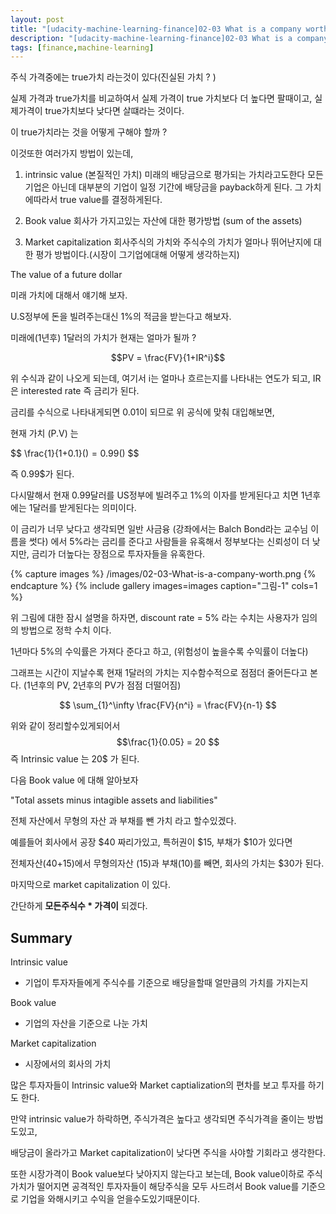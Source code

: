 ```yaml
---
layout: post
title: "[udacity-machine-learning-finance]02-03 What is a company worth?"
description: "[udacity-machine-learning-finance]02-03 What is a company worth?"
tags: [finance,machine-learning]
---
```


주식 가격중에는 true가치 라는것이 있다(진실된 가치 ? )

실제 가격과 true가치를 비교하여서 실제 가격이 true 가치보다 더 높다면 팔때이고, 실제가격이 true가치보다 낮다면 살떄라는 것이다.

이 true가치라는 것을 어떻게 구해야 할까 ?

이것또한 여러가지 방법이 있는데,

1) intrinsic value (본질적인 가치)
	미래의 배당금으로 평가되는 가치라고도한다 모든기업은 아닌데 대부분의 기업이 일정 기간에 배당금을 payback하게 된다. 그 가치에따라서 true value를 결정하게된다.

2) Book value
	회사가 가지고있는 자산에 대한 평가방법 (sum of the assets)

3) Market capitalization
	회사주식의 가치와 주식수의 가치가 얼마나 뛰어난지에 대한 평가 방법이다.(시장이 그기업에대해 어떻게 생각하는지)



The value of a future dollar

미래 가치에 대해서 얘기해 보자.

U.S정부에 돈을 빌려주는대신 1%의 적금을 받는다고 해보자.

미래에(1년후) 1달러의 가치가 현재는 얼마가 될까 ?

$$PV = \frac{FV}{1+IR^i}$$

위 수식과 같이 나오게 되는데, 여기서 i는 얼마나 흐르는지를 나타내는 연도가 되고, IR은 interested rate 즉 금리가 된다.

금리를 수식으로 나타내게되면 0.01이 되므로 위 공식에 맞춰 대입해보면,

현재 가치 (P.V) 는

$$ \frac{1}{1+0.1}($) = 0.99($) $$

즉 0.99$가 된다.

다시말해서 현재 0.99달러를 US정부에 빌려주고 1%의 이자를 받게된다고 치면 1년후에는 1달러를 받게된다는 의미이다.

이 금리가 너무 낮다고 생각되면 일반 사금융 (강좌에서는 Balch Bond라는 교수님 이름을 썻다) 에서 5%라는 금리를 준다고 사람들을 유혹해서 정부보다는 신뢰성이 더 낮지만, 금리가 더높다는 장점으로 투자자들을 유혹한다.


{% capture images %}
	/images/02-03-What-is-a-company-worth.png
{% endcapture %}
{% include gallery images=images caption="그림-1" cols=1 %}

위 그림에 대한 잠시 설명을 하자면, discount rate = 5% 라는 수치는 사용자가 임의의 방법으로 정학 수치 이다.

1년마다 5%의 수익률은 가져다 준다고 하고, (위험성이 높을수록 수익률이 더높다)

그래프는 시간이 지날수록 현재 1달러의 가치는 지수함수적으로 점점더 줄어든다고 본다. (1년후의 PV, 2년후의 PV가 점점 더떨어짐)


$$ \sum_{1}^\infty \frac{FV}{n^i} = \frac{FV}{n-1} $$


위와 같이 정리할수있게되어서 $$\frac{1}{0.05} = 20 $$
즉 Intrinsic value 는 20$ 가 된다.


다음 Book value 에 대해 알아보자

"Total assets minus intagible assets and liabilities"

전체 자산에서 무형의 자산 과 부채를 뺀 가치 라고 할수있겠다.

예를들어 회사에서 공장 $40 짜리가있고, 특허권이 $15, 부채가 $10가 있다면

전체자산(40+15)에서 무형의자산 (15)과 부채(10)를 빼면, 회사의 가치는 $30가 된다.


마지막으로 market capitalization 이 있다.

간단하게 __모든주식수 * 가격이__ 되겠다.

## Summary

Intrinsic value

- 기업이 투자자들에게 주식수를 기준으로 배당을할때 얼만큼의 가치를 가지는지

Book value
- 기업의 자산을 기준으로 나눈 가치

Market capitalization
- 시장에서의 회사의 가치

많은 투자자들이 Intrinsic value와 Market captialization의 편차를 보고 투자를 하기도 한다.

만약 intrinsic value가 하락하면, 주식가격은 높다고 생각되면 주식가격을 줄이는 방법도있고,

배당금이 올라가고 Market capitalization이 낮다면 주식을 사야할 기회라고 생각한다.

또한 시장가격이 Book value보다 낮아지지 않는다고 보는데, Book value이하로 주식 가치가 떨어지면 공격적인 투자자들이 해당주식을 모두 사드려서 Book value를 기준으로 기업을 와해시키고 수익을 얻을수도있기때문이다.